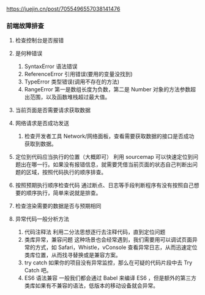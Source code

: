 https://juejin.cn/post/7055496557038141476

### 前端故障排查

1.  检查控制台是否报错
2.  是何种错误
    1. SyntaxError 语法错误
    2. ReferenceError 引用错误(要用的变量没找到)
    3. TypeError 类型错误(调用不存在的方法)
    4. RangeError 第一是数组长度为负数，第二是 Number 对象的方法参数超出范围，以及函数堆栈超过最大值。
3.  当前页面是否需要请求获取数据
4.  网络请求是否成功发送

    1. 检查开发者工具 Network/网络面板，查看需要获取数据的接口是否成功获取到数据。

5.  定位到代码应当执行的位置（大概即可）
    利用 sourcemap 可以快速定位到问题出在哪一行。如果没有报错信息，就需要凭借当前页面的状态自己判断出问题的区域，按照代码执行的顺序排查。
6.  按照预期执行顺序检查代码
    通过断点、日志等手段判断程序有没有按照自己想要的顺序执行，简单来说就是排查。
7.  检查渲染需要的数据是否与预期相同

8.  异常代码一般分析方法
    1.  代码注释法 利用二分法思想逐行去注释代码，直到定位问题
    2.  类库异常，兼容问题 这种场景也会经常遇到，我们需要用可以调试页面异常的方式，如 Safari，Whistle，vConsole 查看异常日志，从而迅速定位类库位置，从而找寻替换或是兼容方案。
    3.  try catch 如果你的项目没有异常监控，那么在可疑的代码片段中去 Try Catch 吧。
    4.  ES6 语法兼容 一般我们都会通过 Babel 来编译 ES6 ，但是额外的第三方类库如果有不兼容的语法，低版本的移动设备就会异常。
